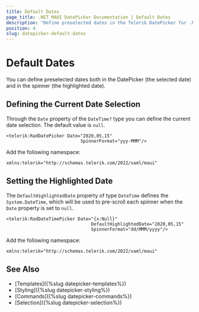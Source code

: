 ```yaml
---
title: Default Dates
page_title: .NET MAUI DatePicker Documentation | Default Dates
description: "Define preselected dates in the Telerik DatePicker for .NET MAUI and in the spinner."
position: 4
slug: datepicker-default-dates
---
```


# Default Dates

You can define preselected dates both in the DatePicker (the selected date) and in the spinner (the highlighted date).

## Defining the Current Date Selection

Through the `Date` property of the `DateTime?` type you can define the current date selection. The default value is `null`.

```XAML
<telerik:RadDatePicker Date="2020,05,15"
                            SpinnerFormat="yyy-MMM"/>
```

Add the following namespace:

```XAML
xmlns:telerik="http://schemas.telerik.com/2022/xaml/maui"
```

## Setting the Highlighted Date

The `DefaultHighlightedDate` property of type `DateTime` defines the `System.DateTime`, which will be used to pre-scroll each spinner when the `Date` property is set to `null`.

```XAML
<telerik:RadDateTimePicker Date="{x:Null}"
                                DefaultHighlightedDate="2020,05,15"
                                SpinnerFormat="dd/MMM/yyyy"/>
```

Add the following namespace:

```XAML
xmlns:telerik="http://schemas.telerik.com/2022/xaml/maui"
```

## See Also

- [Templates]({%slug datepicker-templates%})
- [Styling]({%slug datepicker-styling%})
- [Commands]({%slug datepicker-commands%})
- [Selection]({%slug datepicker-selection%})
